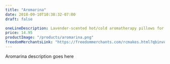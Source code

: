 ```yaml
---
title: "Aromarina"
date: 2018-09-10T10:38:32-07:00
draft: false

oneLineDescription: Lavender-scented hot/cold aromatherapy pillows for rejuvenation and relaxation
price: 14.95
productImage: "/products/aromarina.png"
freedomMerchantsLink: "https://freedommerchants.com/rcmakes.html?qbinvoice=true&invoicenum=------&amt=10&desc=Aromarina%20Pillow"
---
```


Aromarina description goes here